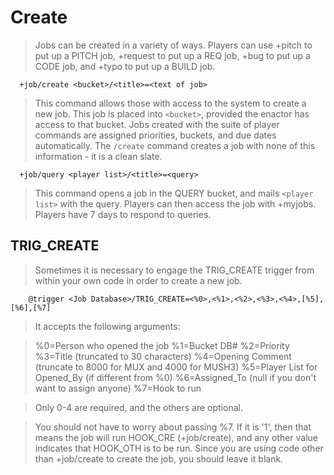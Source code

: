# Create #

> Jobs can be created in a variety of ways. Players can use +pitch to put up
> a PITCH job, +request to put up a REQ job, +bug to put up a CODE job, and
> +typo to put up a BUILD job.
```
  +job/create <bucket>/<title>=<text of job>
```
> This command allows those with access to the system to create a new job.
> This job is placed into `<bucket>`, provided the enactor has access to that
> bucket. Jobs created with the suite of player commands are assigned
> priorities, buckets, and due dates automatically. The `/create` command
> creates a job with none of this information - it is a clean slate.
```
  +job/query <player list>/<title>=<query>
```
> This command opens a job in the QUERY bucket, and mails `<player list>` with
> the query. Players can then access the job with +myjobs. Players have 7 days
> to respond to queries.

## TRIG\_CREATE ##

> Sometimes it is necessary to engage the TRIG\_CREATE trigger from within
> your own code in order to create a new job.
```
    @trigger <Job Database>/TRIG_CREATE=<%0>,<%1>,<%2>,<%3>,<%4>,[%5],[%6],[%7]
```
> It accepts the following arguments:

> %0=Person who opened the job
> %1=Bucket DB#
> %2=Priority
> %3=Title (truncated to 30 characters)
> %4=Opening Comment (truncate to 8000 for MUX and 4000 for MUSH3)
> %5=Player List for Opened\_By (if different from %0)
> %6=Assigned\_To (null if you don't want to assign anyone)
> %7=Hook to run

> Only 0-4 are required, and the others are optional.

> You should not have to worry about passing %7. If it is '1', then that
> means the job will run HOOK\_CRE (+job/create), and any other value
> indicates that HOOK\_OTH is to be run. Since you are using code other than
> +job/create to create the job, you should leave it blank.